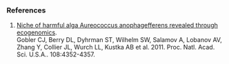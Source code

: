 ### References

1.  [Niche of harmful alga Aureococcus anophagefferens revealed through
    ecogenomics](http://europepmc.org/abstract/MED/21368207).\
    Gobler CJ, Berry DL, Dyhrman ST, Wilhelm SW, Salamov A, Lobanov AV,
    Zhang Y, Collier JL, Wurch LL, Kustka AB et al. 2011. Proc. Natl.
    Acad. Sci. U.S.A.. 108:4352-4357.

